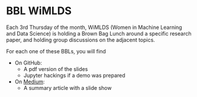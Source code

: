 # BBL WiMLDS

Each 3rd Thursday of the month, WiMLDS (Women in Machine Learning and Data Science) is holding a Brown Bag Lunch around a specific research paper, and holding group discussions on the adjacent topics.

For each one of these BBLs, you will find
* On GitHub:
  * A pdf version of the slides
  * Jupyter hackings if a demo was prepared
* On [Medium](https://medium.com/@WiMLDS_Paris):
  * A summary article with a slide show


